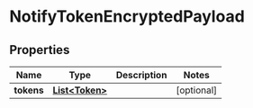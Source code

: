 

# NotifyTokenEncryptedPayload

## Properties

Name | Type | Description | Notes
------------ | ------------- | ------------- | -------------
**tokens** | [**List&lt;Token&gt;**](Token.md) |  |  [optional]



